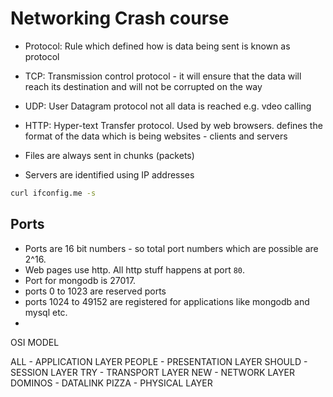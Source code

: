 # Networking Crash course
- Protocol: Rule which defined how is data being sent is known as protocol
- TCP: Transmission control protocol - it will ensure that the data will reach its destination and will not be corrupted on the way
- UDP: User Datagram protocol not all data is reached e.g. vdeo calling
- HTTP: Hyper-text Transfer protocol. Used by web browsers. defines the format of the data which is being websites - clients and servers 

- Files are always sent in chunks (packets)
- Servers are identified using IP addresses

```bash
curl ifconfig.me -s
```
## Ports
- Ports are 16 bit numbers - so total port numbers which are possible are 2^16.
- Web pages use http. All http stuff happens at port `80`.
- Port for mongodb is 27017.
- ports 0 to 1023 are reserved ports
- ports 1024 to 49152 are registered for applications like mongodb and mysql etc.
- 

OSI MODEL 

ALL             - APPLICATION LAYER
PEOPLE     - PRESENTATION LAYER
SHOULD    - SESSION LAYER
TRY            - TRANSPORT LAYER
NEW           - NETWORK LAYER
DOMINOS  -  DATALINK
PIZZA         - PHYSICAL LAYER